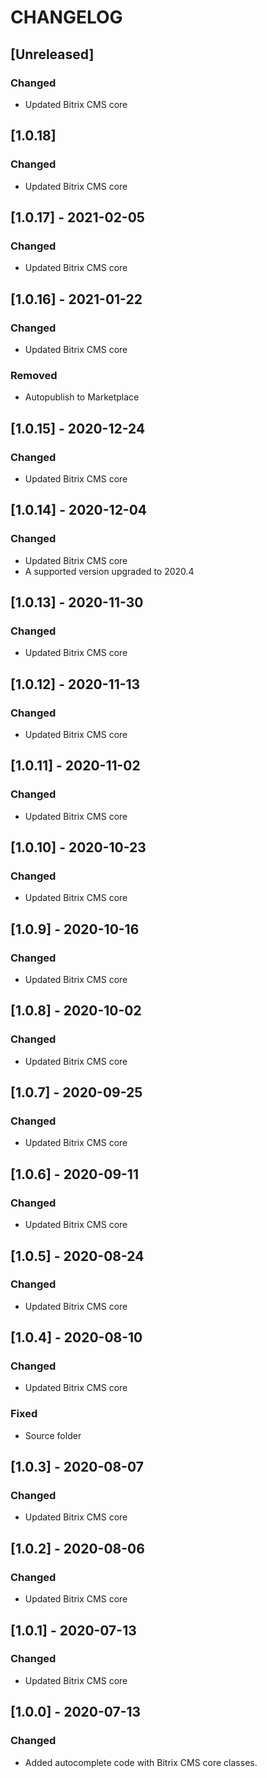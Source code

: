 # CHANGELOG

## [Unreleased]
### Changed
- Updated Bitrix CMS core

## [1.0.18]
### Changed
- Updated Bitrix CMS core

## [1.0.17] - 2021-02-05
### Changed
- Updated Bitrix CMS core

## [1.0.16] - 2021-01-22
### Changed
- Updated Bitrix CMS core

### Removed
- Autopublish to Marketplace

## [1.0.15] - 2020-12-24
### Changed
- Updated Bitrix CMS core

## [1.0.14] - 2020-12-04
### Changed
- Updated Bitrix CMS core
- A supported version upgraded to 2020.4

## [1.0.13] - 2020-11-30
### Changed
- Updated Bitrix CMS core

## [1.0.12] - 2020-11-13
### Changed
- Updated Bitrix CMS core

## [1.0.11] - 2020-11-02
### Changed
- Updated Bitrix CMS core

## [1.0.10] - 2020-10-23
### Changed
- Updated Bitrix CMS core

## [1.0.9] - 2020-10-16
### Changed
- Updated Bitrix CMS core

## [1.0.8] - 2020-10-02
### Changed
- Updated Bitrix CMS core

## [1.0.7] - 2020-09-25
### Changed
- Updated Bitrix CMS core

## [1.0.6] - 2020-09-11
### Changed
- Updated Bitrix CMS core

## [1.0.5] - 2020-08-24
### Changed
- Updated Bitrix CMS core

## [1.0.4] - 2020-08-10
### Changed
- Updated Bitrix CMS core

### Fixed
- Source folder

## [1.0.3] - 2020-08-07
### Changed
- Updated Bitrix CMS core

## [1.0.2] - 2020-08-06
### Changed
- Updated Bitrix CMS core

## [1.0.1] - 2020-07-13
### Changed
- Updated Bitrix CMS core

## [1.0.0] - 2020-07-13
### Changed
- Added autocomplete code with Bitrix CMS core classes. 